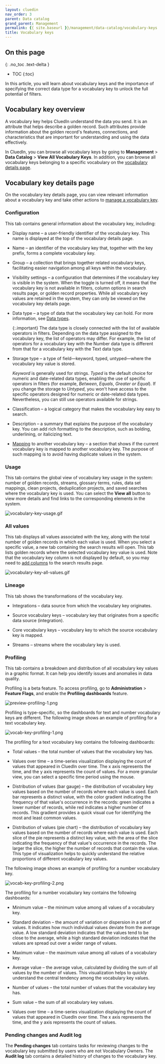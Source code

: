 ```yaml
---
layout: cluedin
nav_order: 3
parent: Data catalog
grand_parent: Management
permalink: {{ site.baseurl }}/management/data-catalog/vocabulary-keys
title: Vocabulary keys
---
```

## On this page
{: .no_toc .text-delta }
- TOC
{:toc}

In this article, you will learn about vocabulary keys and the importance of specifying the correct data type for a vocabulary key to unlock the full potential of filters.

## Vocabulary key overview

A vocabulary key helps CluedIn understand the data you send. It is an attribute that helps describe a golden record. Such attributes provide information about the golden record's features, connections, and characteristics that are important for understanding and using the data effectively.

In CluedIn, you can browse all vocabulary keys by going to **Management** > **Data Catalog** > **View All Vocabulary Keys**. In addition, you can browse all vocabulary keys belonging to a specific vocabulary on the [vocabulary details page](/management/data-catalog/vocabulary#vocabulary-details-page).

## Vocabulary key details page

On the vocabulary key details page, you can view relevant information about a vocabulary key and take other actions to [manage a vocabulary key](#manage-a-vocabulary-key).

### Configuration

This tab contains general information about the vocabulary key, including:

- Display name – a user-friendly identifier of the vocabulary key.  This name is displayed at the top of the vocabulary details page.

- Name – an identifier of the vocabulary key that, together with the key prefix, forms a complete vocabulary key.

- Group – a collection that brings together related vocabulary keys, facilitating easier navigation among all keys within the vocabulary.

- Visibility settings – a configuration that determines if the vocabulary key is visible in the system. When the toggle is turned off, it means that the vocabulary key is not available in filters, column options in search results page, or golden record properties. While all vocabulary key values are retained in the system, they can only be viewed on the vocabulary key details page.

- Data type – a type of data that the vocabulary key can hold. For more information, see [Data types](/management/data-catalog/data-types).

    {:.important}
    The data type is closely connected with the list of available operators in filters. Depending on the data type assigned to the vocabulary key, the list of operators may differ. For example, the list of operators for a vocabulary key with the Number data type is different from that for a vocabulary key with the Text data type.

- Storage type – a type of field—keyword, typed, untyped—where the vocabulary key value is stored.

    _Keyword_ is generally used for strings. _Typed_ is the default choice for numeric and date-related data types, enabling the use of specific operators in filters (for example, _Between_, _Equals_, _Greater or Equal_). If you change the storage to _Untyped_, you won't have access to the specific operators designed for numeric or date-related data types. Nevertheless, you can still use operators available for strings.

- Classification – a logical category that makes the vocabulary key easy to search.

- Description – a summary that explains the purpose of the vocabulary key. You can add rich formatting to the description, such as bolding, underlining, or italicizing text.

- [Mapping](#map-one-vocabulary-key-to-another) to another vocabulary key – a section that shows if the current vocabulary key is mapped to another vocabulary key. The purpose of such mapping is to avoid having duplicate values in the system.

### Usage

This tab contains the global view of vocabulary key usage in the system: number of golden records, streams, glossary terms, rules, data set mappings, clean projects, deduplication projects, and saved searches where the vocabulary key is used. You can select the **View all** button to view more details and find links to the corresponding elements in the system.

![vocabulary-key-usage.gif](../../assets/images/management/data-catalog/vocabulary-key-usage.gif)

### All values

This tab displays all values associated with the key, along with the total number of golden records in which each value is used. When you select a specific value, a new tab containing the search results will open. This tab lists golden records where the selected vocabulary key value is used. Note that the vocabulary key column is not displayed by default, so you may need to [add columns](/key-terms-and-features/search#add-columns) to the search results page.

![vocabulary-key-all-values.gif](../../assets/images/management/data-catalog/vocabulary-key-all-values.gif)

### Lineage

This tab shows the transformations of the vocabulary key.

- Integrations – data source from which the vocabulary key originates.

- Source vocabulary keys – vocabulary key that originates from a specific data source (integration).

- Core vocabulary keys – vocabulary key to which the source vocabulary key is mapped.

- Streams – streams where the vocabulary key is used.

### Profiling

This tab contains a breakdown and distribution of all vocabulary key values in a graphic format. It can help you identify issues and anomalies in data quality.

Profiling is a beta feature. To access profiling, go to **Administration** > **Feature Flags**, and enable the **Profiling dashboards** feature.

![preview-profiling-1.png](../../assets/images/integration/additional-operations/preview-profiling-1.png)

Profiling is type-specific, so the dashboards for text and number vocabulary keys are different. The following image shows an example of profiling for a text vocabulary key.

![vocab-key-profiling-1.png](../../assets/images/management/data-catalog/vocab-key-profiling-1.png)

The profiling for a text vocabulary key contains the following dashboards:

- Total values – the total number of values that the vocabulary key has.

- Values over time – a time-series visualization displaying the count of values that appeared in CluedIn over time. The x axis represents the time, and the y axis represents the count of values.  For a more granular view, you can select a specific time period using the mouse.

- Distribution of values (bar gauge) – the distribution of vocabulary key values based on the number of records where each value is used. Each bar represents a distinct value, with the color gradient indicating the frequency of that value's occurrence in the records: green indicates a lower number of records, while red indicates a higher number of records. This gradient provides a quick visual cue for identifying the most and least common values.

- Distribution of values (pie chart) – the distribution of vocabulary key values based on the number of records where each value is used. Each slice of the pie represents a distinct key value, with the area of the slice indicating the frequency of that value's occurrence in the records. The larger the slice, the higher the number of records that contain the value. This type of visualization helps to quickly understand the relative proportions of different vocabulary key values.

The following image shows an example of profiling for a number vocabulary key.

![vocab-key-profiling-2.png](../../assets/images/management/data-catalog/vocab-key-profiling-2.png)

The profiling for a number vocabulary key contains the following dashboards:

- Minimum value – the minimum value among all values of a vocabulary key.

- Standard deviation – the amount of variation or dispersion in a set of values. It indicates how much individual values deviate from the average value. A low standard deviation indicates that the values tend to be close to the average, while a high standard deviation indicates that the values are spread out over a wider range of values.

- Maximum value – the maximum value among all values of a vocabulary key.

- Average value – the average value, calculated by dividing the sum of all values by the number of values. This visualization helps to quickly understand the central tendency among the vocabulary key values.

- Number of values – the total number of values that the vocabulary key has.

- Sum value – the sum of all vocabulary key values.

- Values over time – a time-series visualization displaying the count of values that appeared in CluedIn over time. The x axis represents the time, and the y axis represents the count of values.

### Pending changes and Audit log

The **Pending changes** tab contains tasks for reviewing changes to the vocabulary key submitted by users who are not Vocabulary Owners. The **Audit log** tab contains a detailed history of changes to the vocabulary key.